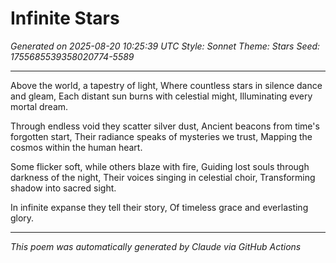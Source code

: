 # Infinite Stars

*Generated on 2025-08-20 10:25:39 UTC*
*Style: Sonnet*
*Theme: Stars*
*Seed: 1755685539358020774-5589*

---

Above the world, a tapestry of light,
Where countless stars in silence dance and gleam,
Each distant sun burns with celestial might,
Illuminating every mortal dream.

Through endless void they scatter silver dust,
Ancient beacons from time's forgotten start,
Their radiance speaks of mysteries we trust,
Mapping the cosmos within the human heart.

Some flicker soft, while others blaze with fire,
Guiding lost souls through darkness of the night,
Their voices singing in celestial choir,
Transforming shadow into sacred sight.

In infinite expanse they tell their story,
Of timeless grace and everlasting glory.

---

*This poem was automatically generated by Claude via GitHub Actions*
